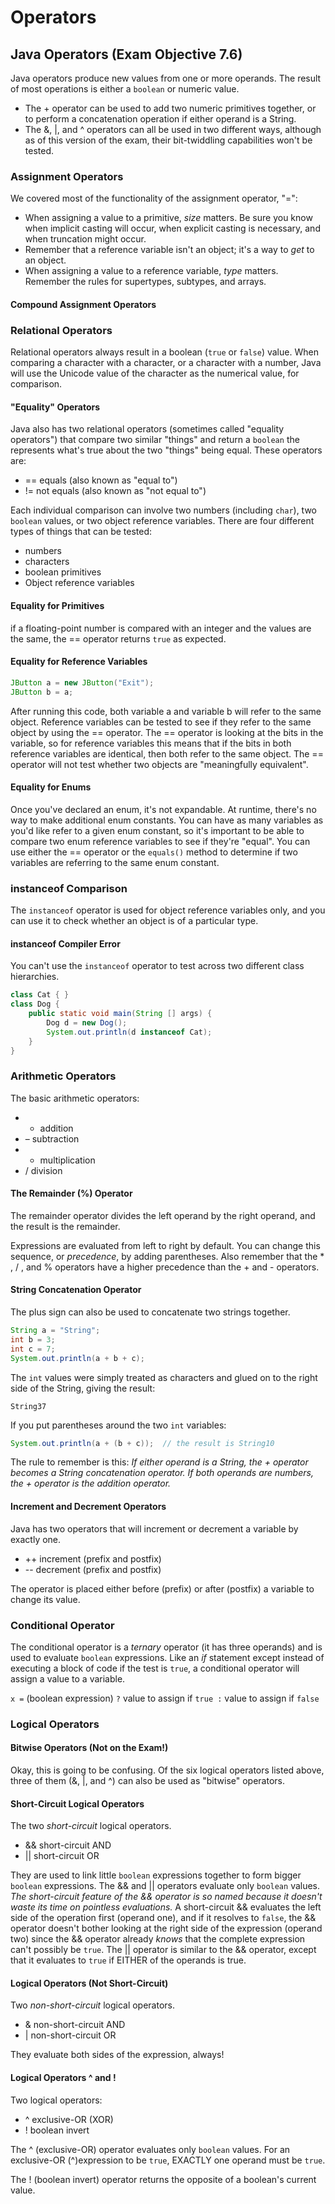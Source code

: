 # Operators #

## Java Operators (Exam Objective 7.6) ##

Java operators produce new values from one or more operands. The result of most operations is either a `boolean` or numeric value.

* The + operator can be used to add two numeric primitives together, or to perform a concatenation operation if either operand is a String.
* The &, |, and ^ operators can all be used in two different ways, although as of this version of the exam, their bit-twiddling capabilities won't be tested.

### Assignment Operators ###
We covered most of the functionality of the assignment operator, "=":

* When assigning a value to a primitive, *size* matters. Be sure you know when implicit casting will occur, when explicit casting is necessary, and when truncation might occur.
* Remember that a reference variable isn't an object; it's a way to *get* to an object.
* When assigning a value to a reference variable, *type* matters. Remember the rules for supertypes, subtypes, and arrays.

#### Compound Assignment Operators

### Relational Operators ###
Relational operators always result in a boolean (`true` or `false`) value.
When comparing a character with a character, or a character with a number, Java will use the Unicode value of the character as the numerical value, for comparison.

#### "Equality" Operators ####
Java also has two relational operators (sometimes called "equality operators") that compare two similar "things" and return a `boolean` the represents what's true about the two "things" being equal. These operators are:

* == equals (also known as "equal to")
* != not equals (also known as "not equal to")

Each individual comparison can involve two numbers (including `char`), two `boolean` values, or two object reference variables.
There are four different types of things that can be tested:

* numbers
* characters
* boolean primitives
* Object reference variables

#### Equality for Primitives ####
if a floating-point number is compared with an integer and the values are the same, the == operator returns `true` as expected.

#### Equality for Reference Variables ####
   
``` java
JButton a = new JButton("Exit");  
JButton b = a;  
```

After running this code, both variable a and variable b will refer to the same object. Reference variables can be tested to see if they refer to the same object by using the == operator. The == operator is looking at the bits in the variable, so for reference variables this means that if the bits in both reference variables are identical, then both refer to the same object.
The == operator will not test whether two objects are "meaningfully equivalent".

#### Equality for Enums ####
Once you've declared an enum, it's not expandable. At runtime, there's no way to make additional enum constants. You can have as many variables as you'd like refer to a given enum constant, so it's important to be able to compare two enum reference variables to see if they're "equal". 
You can use either the == operator or the `equals()` method to determine if two variables are referring to the same enum constant.

### instanceof Comparison ###
The `instanceof` operator is used for object reference variables only, and you can use it to check whether an object is of a particular type.

#### instanceof Compiler Error #### 
You can't use the `instanceof` operator to test across two different class hierarchies.

``` java
class Cat { }  
class Dog {  
    public static void main(String [] args) {  
        Dog d = new Dog();  
        System.out.println(d instanceof Cat);  
    }  
}  
```

### Arithmetic Operators ###
The basic arithmetic operators:

* + addition
* – subtraction
* * multiplication
* / division

#### The Remainder (%) Operator ####
The remainder operator divides the left operand by the right operand, and the result is the remainder.

Expressions are evaluated from left to right by default. You can change this sequence, or *precedence*, by adding parentheses. Also remember that the * , / , and % operators have a higher precedence than the + and - operators.

#### String Concatenation Operator ####
The plus sign can also be used to concatenate two strings together.

``` java
String a = "String";  
int b = 3;  
int c = 7;  
System.out.println(a + b + c);  
```

The `int` values were simply treated as characters and glued on to the right side of the String, giving the result:

    String37

If you put parentheses around the two `int` variables: 
    
``` java
System.out.println(a + (b + c));  // the result is String10
```

The rule to remember is this:
*If either operand is a String, the + operator becomes a String concatenation operator. If both operands are numbers, the + operator is the addition operator.*

#### Increment and Decrement Operators ####
Java has two operators that will increment or decrement a variable by exactly one.

* ++ increment (prefix and postfix)
* -- decrement (prefix and postfix)

The operator is placed either before (prefix) or after (postfix) a variable to change its value.

### Conditional Operator ###
The conditional operator is a *ternary* operator (it has three operands) and is used to evaluate `boolean` expressions. Like an *if* statement except instead of executing a block of code if the test is `true`, a conditional operator will assign a value to a variable.

`x =` (boolean expression) `?` value to assign if `true :` value to assign if `false`

### Logical Operators ###

#### Bitwise Operators (Not on the Exam!) ####
Okay, this is going to be confusing. Of the six logical operators listed above, three of them (&, |, and ^) can also be used as "bitwise" operators.

#### Short-Circuit Logical Operators ####
The two *short-circuit* logical operators.

* && short-circuit AND
* || short-circuit OR

They are used to link little `boolean` expressions together to form bigger `boolean` expressions.
The && and || operators evaluate only `boolean` values.
*The short-circuit feature of the && operator is so named because it doesn't waste its time on pointless evaluations.* A short-circuit && evaluates the left side of the operation first (operand one), and if it resolves to `false`, the && operator doesn't bother looking at the right side of the expression (operand two) since the && operator already *knows* that the complete expression can't possibly be `true`.
The || operator is similar to the && operator, except that it evaluates to `true` if EITHER of the operands is true.

#### Logical Operators (Not Short-Circuit) ####
Two *non-short-circuit* logical operators.

* & non-short-circuit AND
* | non-short-circuit OR

They evaluate both sides of the expression, always!

#### Logical Operators ^ and ! ####
Two logical operators:

* ^ exclusive-OR (XOR)
* ! boolean invert

The ^ (exclusive-OR) operator evaluates only `boolean` values.
For an exclusive-OR (^)expression to be `true`, EXACTLY one operand must be `true`.

The ! (boolean invert) operator returns the opposite of a boolean's current value.


